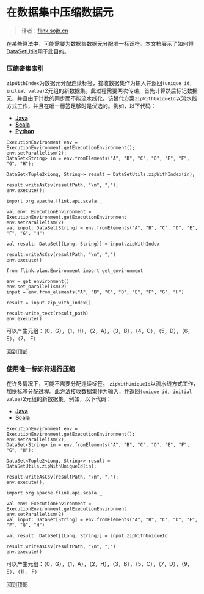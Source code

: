 

# 在数据集中压缩数据元

> 译者：[flink.sojb.cn](https://flink.sojb.cn/)


在某些算法中，可能需要为数据集数据元分配唯一标识符。本文档展示了如何将[DataSetUtils](https://github.com/apache/flink/blob/master//flink-java/src/main/java/org/apache/flink/api/java/utils/DataSetUtils.java)用于此目的。

### 压缩密集索引

`zipWithIndex`为数据元分配连续标签，接收数据集作为输入并返回`(unique id, initial value)`2元组的新数据集。此过程需要两次传递，首先计算然后标记数据元，并且由于计数的同步而不能流水线化。该替代方案`zipWithUniqueId`以流水线方式工作，并且在唯一标签足够时是优选的。例如，以下代码：

*   [**Java**](#tab_java_0)
*   [**Scala**](#tab_scala_0)
*   [**Python**](#tab_python_0)



```
ExecutionEnvironment env = ExecutionEnvironment.getExecutionEnvironment();
env.setParallelism(2);
DataSet<String> in = env.fromElements("A", "B", "C", "D", "E", "F", "G", "H");

DataSet<Tuple2<Long, String>> result = DataSetUtils.zipWithIndex(in);

result.writeAsCsv(resultPath, "\n", ",");
env.execute();
```





```
import org.apache.flink.api.scala._

val env: ExecutionEnvironment = ExecutionEnvironment.getExecutionEnvironment
env.setParallelism(2)
val input: DataSet[String] = env.fromElements("A", "B", "C", "D", "E", "F", "G", "H")

val result: DataSet[(Long, String)] = input.zipWithIndex

result.writeAsCsv(resultPath, "\n", ",")
env.execute()
```





```
from flink.plan.Environment import get_environment

env = get_environment()
env.set_parallelism(2)
input = env.from_elements("A", "B", "C", "D", "E", "F", "G", "H")

result = input.zip_with_index()

result.write_text(result_path)
env.execute()
```



可以产生元组：（0，G），（1，H），（2，A），（3，B），（4，C），（5，D），（6，E），（7， F）

[回到顶部](#top)

### 使用唯一标识符进行压缩

在许多情况下，可能不需要分配连续标签。 `zipWithUniqueId`以流水线方式工作，加快标签分配过程。此方法接收数据集作为输入，并返回`(unique id, initial value)`2元组的新数据集。例如，以下代码：

*   [**Java**](#tab_java_1)
*   [**Scala**](#tab_scala_1)



```
ExecutionEnvironment env = ExecutionEnvironment.getExecutionEnvironment();
env.setParallelism(2);
DataSet<String> in = env.fromElements("A", "B", "C", "D", "E", "F", "G", "H");

DataSet<Tuple2<Long, String>> result = DataSetUtils.zipWithUniqueId(in);

result.writeAsCsv(resultPath, "\n", ",");
env.execute();
```





```
import org.apache.flink.api.scala._

val env: ExecutionEnvironment = ExecutionEnvironment.getExecutionEnvironment
env.setParallelism(2)
val input: DataSet[String] = env.fromElements("A", "B", "C", "D", "E", "F", "G", "H")

val result: DataSet[(Long, String)] = input.zipWithUniqueId

result.writeAsCsv(resultPath, "\n", ",")
env.execute()
```



可以产生元组：（0，G），（1，A），（2，H），（3，B），（5，C），（7，D），（9，E），（11， F）

[回到顶部](#top)

